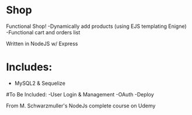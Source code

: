 # Shop
Functional Shop!
-Dynamically add products (using EJS templating Enigne)
-Functional cart and orders list

Written in NodeJS w/ Express

# Includes:
- MySQL2 & Sequelize

#To Be Included:
-User Login & Management
-OAuth
-Deploy


From M. Schwarzmuller's NodeJs complete course on Udemy
